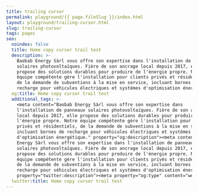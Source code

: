 ```yaml
---
title: trailing cursor
permalink: playground/{{ page.fileSlug }}/index.html
layout: playground/trailing-cursor.html
slug: trailing-cursor
tags: pages
seo:
  noindex: false
  title: Home copy cursor trail test
  description: >-
    Baobab Energy Sàrl vous offre son expertise dans l'installation de panneaux
    solaires photovoltaïques. Fière de son ancrage local depuis 2017, elle
    propose des solutions durables pour produire de l'énergie propre. Notre
    équipe compétente gère l'installation pour clients privés et résidentiels,
    de la demande de subventions à la mise en service, incluant bornes de
    recharge pour véhicules électriques et systèmes d'optimisation énergétique.
  og:title: Home copy cursor trail test
  additional_tags: >-
    <meta content="Baobab Energy Sàrl vous offre son expertise dans
    l'installation de panneaux solaires photovoltaïques. Fière de son ancrage
    local depuis 2017, elle propose des solutions durables pour produire de
    l'énergie propre. Notre équipe compétente gère l'installation pour clients
    privés et résidentiels, de la demande de subventions à la mise en service,
    incluant bornes de recharge pour véhicules électriques et systèmes
    d'optimisation énergétique." property="og:description"><meta content="Baobab
    Energy Sàrl vous offre son expertise dans l'installation de panneaux
    solaires photovoltaïques. Fière de son ancrage local depuis 2017, elle
    propose des solutions durables pour produire de l'énergie propre. Notre
    équipe compétente gère l'installation pour clients privés et résidentiels,
    de la demande de subventions à la mise en service, incluant bornes de
    recharge pour véhicules électriques et systèmes d'optimisation énergétique."
    property="twitter:description"><meta property="og:type" content="website">
  twitter:title: Home copy cursor trail test
---
```



